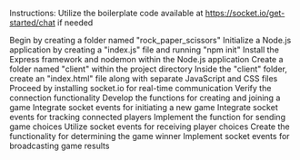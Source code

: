 Instructions:
Utilize the boilerplate code available at https://socket.io/get-started/chat if needed

Begin by creating a folder named "rock_paper_scissors"
Initialize a Node.js application by creating a "index.js" file and running "npm init"
Install the Express framework and nodemon within the Node.js application
Create a folder named "client" within the project directory
Inside the "client" folder, create an "index.html" file along with separate JavaScript and CSS files
Proceed by installing socket.io for real-time communication
Verify the connection functionality
Develop the functions for creating and joining a game
Integrate socket events for initiating a new game
Integrate socket events for tracking connected players
Implement the function for sending game choices
Utilize socket events for receiving player choices
Create the functionality for determining the game winner
Implement socket events for broadcasting game results